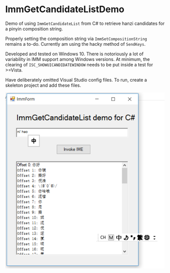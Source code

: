 # ImmGetCandidateListDemo
Demo of using `ImmGetCandidateList` from C# to retrieve hanzi candidates for a pinyin composition string.

Properly setting the composition string via `ImmSetCompositionString` remains a to-do. Currently am using the hacky method of `SendKeys`.

Developed and tested on Windows 10. There is notoriously a lot of variability in IMM support among Windows versions.
At minimum, the clearing of `ISC_SHOWUICANDIDATEWINDOW` needs to be put inside a test for >=Vista.

Have deliberately omitted Visual Studio config files.
To run, create a skeleton project and add these files.

![](ImmGetCandidateListDemo-screenie2.png)
